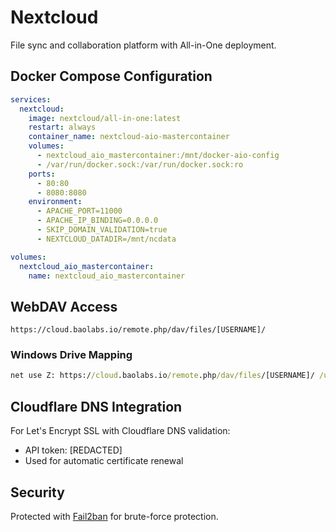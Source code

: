 # Nextcloud

File sync and collaboration platform with All-in-One deployment.

## Docker Compose Configuration

```yaml
services:
  nextcloud:
    image: nextcloud/all-in-one:latest
    restart: always
    container_name: nextcloud-aio-mastercontainer
    volumes:
      - nextcloud_aio_mastercontainer:/mnt/docker-aio-config
      - /var/run/docker.sock:/var/run/docker.sock:ro
    ports:
      - 80:80
      - 8080:8080
    environment:
      - APACHE_PORT=11000
      - APACHE_IP_BINDING=0.0.0.0
      - SKIP_DOMAIN_VALIDATION=true
      - NEXTCLOUD_DATADIR=/mnt/ncdata

volumes:
  nextcloud_aio_mastercontainer:
    name: nextcloud_aio_mastercontainer
```

## WebDAV Access

```
https://cloud.baolabs.io/remote.php/dav/files/[USERNAME]/
```

### Windows Drive Mapping

```cmd
net use Z: https://cloud.baolabs.io/remote.php/dav/files/[USERNAME]/ /user:[USERNAME]
```

## Cloudflare DNS Integration

For Let's Encrypt SSL with Cloudflare DNS validation:

- API token: [REDACTED]
- Used for automatic certificate renewal

## Security

Protected with [Fail2ban](../security/fail2ban.md) for brute-force protection.
